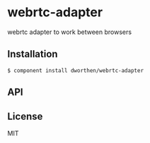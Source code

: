 
# webrtc-adapter

  webrtc adapter to work between browsers

## Installation

    $ component install dworthen/webrtc-adapter

## API

   

## License

  MIT
